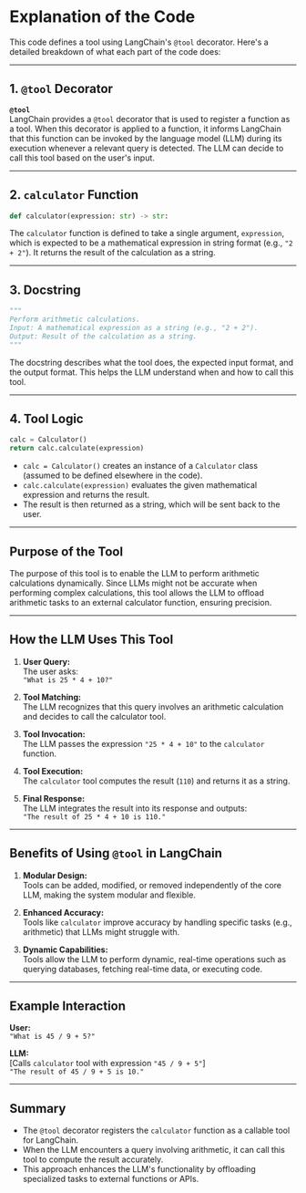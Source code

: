 
# Explanation of the Code

This code defines a tool using LangChain's `@tool` decorator. Here's a detailed breakdown of what each part of the code does:

---

## 1. `@tool` Decorator

**`@tool`**  
LangChain provides a `@tool` decorator that is used to register a function as a tool. When this decorator is applied to a function, it informs LangChain that this function can be invoked by the language model (LLM) during its execution whenever a relevant query is detected. The LLM can decide to call this tool based on the user's input.

---

## 2. `calculator` Function

```python
def calculator(expression: str) -> str:
```

The `calculator` function is defined to take a single argument, `expression`, which is expected to be a mathematical expression in string format (e.g., `"2 + 2"`). It returns the result of the calculation as a string.

---

## 3. Docstring

```python
"""
Perform arithmetic calculations.
Input: A mathematical expression as a string (e.g., "2 + 2").
Output: Result of the calculation as a string.
"""
```

The docstring describes what the tool does, the expected input format, and the output format. This helps the LLM understand when and how to call this tool.

---

## 4. Tool Logic

```python
calc = Calculator()
return calc.calculate(expression)
```

- `calc = Calculator()` creates an instance of a `Calculator` class (assumed to be defined elsewhere in the code).  
- `calc.calculate(expression)` evaluates the given mathematical expression and returns the result.  
- The result is then returned as a string, which will be sent back to the user.

---

## Purpose of the Tool

The purpose of this tool is to enable the LLM to perform arithmetic calculations dynamically. Since LLMs might not be accurate when performing complex calculations, this tool allows the LLM to offload arithmetic tasks to an external calculator function, ensuring precision.

---

## How the LLM Uses This Tool

1. **User Query:**  
   The user asks:  
   `"What is 25 * 4 + 10?"`

2. **Tool Matching:**  
   The LLM recognizes that this query involves an arithmetic calculation and decides to call the calculator tool.

3. **Tool Invocation:**  
   The LLM passes the expression `"25 * 4 + 10"` to the `calculator` function.

4. **Tool Execution:**  
   The `calculator` tool computes the result (`110`) and returns it as a string.

5. **Final Response:**  
   The LLM integrates the result into its response and outputs:  
   `"The result of 25 * 4 + 10 is 110."`

---

## Benefits of Using `@tool` in LangChain

1. **Modular Design:**  
   Tools can be added, modified, or removed independently of the core LLM, making the system modular and flexible.

2. **Enhanced Accuracy:**  
   Tools like `calculator` improve accuracy by handling specific tasks (e.g., arithmetic) that LLMs might struggle with.

3. **Dynamic Capabilities:**  
   Tools allow the LLM to perform dynamic, real-time operations such as querying databases, fetching real-time data, or executing code.

---

## Example Interaction

**User:**  
`"What is 45 / 9 + 5?"`  

**LLM:**  
[Calls `calculator` tool with expression `"45 / 9 + 5"`]  
`"The result of 45 / 9 + 5 is 10."`

---

## Summary

- The `@tool` decorator registers the `calculator` function as a callable tool for LangChain.  
- When the LLM encounters a query involving arithmetic, it can call this tool to compute the result accurately.  
- This approach enhances the LLM's functionality by offloading specialized tasks to external functions or APIs.
